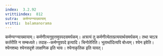 ```yaml
---
index:  3.2.92
vrittiindex:  812
sutra:  कर्मण्यग्न्याख्यायाम्
vritti:  balamanorama 
---
```


कर्मण्यग्न्याख्यायाम्। कर्मणीत्यनुवृत्तमुपपदसमर्पकम्। अत्रत्यं तु कर्मणीत्येतत्प्रत्ययार्थसमर्पकम्। तथा चाऽत्र कर्तरीति न सम्बध्यते। तदाह--कर्मण्युपपदे इत्यादि। चिनोतेरिति। भूतार्थादित्यपि बोध्यम्। श्येन इवेति। श्येनशब्दः श्येनसदृशे लाक्षणिक इति भावः। श्येनाकृतिक इति यावत्। 

